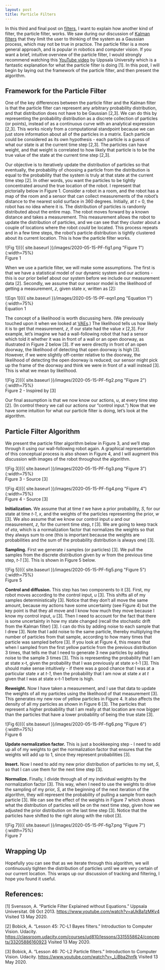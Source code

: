 ```yaml
---
layout: post
title: Particle Filters
---
```


In this third and final post on [filters](https://sassafras13.github.io/Filters/), I want to explain how another kind of filter, the particle filter, works. We saw during our discussion of [Kalman filters](https://sassafras13.github.io/KF/) that they limit the user to thinking of the system as a Gaussian process, which may not be true in practice. The particle filter is a more general approach, and is popular in robotics and computer vision. If you want a brief, intuitive overview of the particle filter, I would strongly recommend watching this [YouTube video](https://www.youtube.com/watch?v=aUkBa1zMKv4) by Uppsala University which is a fantastic explanation for what the particle filter is doing [1]. In this post, I will begin by laying out the framework of the particle filter, and then present the algorithm. 

## Framework for the Particle Filter

One of the key differences between the particle filter and the Kalman filter is that the particle filter can represent any arbitrary probability distribution, and that distribution does not have to be Gaussian [2,3]. We can do this by representing the probability distribution as a discrete collection of particles (or points), instead of as a continuous curve with an analytical expression [2,3]. This works nicely from a computational standpoint because we can just store information about all of the particles in a matrix. Each particle could be considered as its own hypothesis - each particle is a guess of what our state is at the current time step [2,3]. The particles can have weight, and that weight is correlated to how likely that particle is to be the true value of the state at the current time step [2,3]. 

Our objective is to iteratively update the distribution of particles so that eventually, the probability of choosing a particle from the distribution is equal to the probability that the system is truly at that state at the current time step [2]. In other words, you want the particles to be tightly concentrated around the true location of the robot. I represent that pictorially below in Figure 1. Consider a robot in a room, and the robot has a map of the room and a sensor that can collect measurements of the robot’s distance to the nearest solid surface in 360 degrees. Initially, at _t_ = 0, the robot has no idea where it is. The distribution of particles is randomly distributed about the entire map. The robot moves forward by a known distance and takes a measurement. This measurement allows the robot to update the distribution of particles, and we can see that they cluster about a couple of locations where the robot _could_ be located. This process repeats and in a few time steps, the robot’s particle distribution is tightly clustered about its current location. This is how the particle filter works. 

![Fig 1]({{ site.baseurl }}/images/2020-05-15-PF-fig1.png "Figure 1"){:width=75%}    
Figure 1   

When we use a particle filter, we will make some assumptions. The first is that we have a statistical model of our dynamic system and our actions - this is our prior belief about our system before we include our measurement data [2]. Secondly, we assume that our sensor model is the likelihood of getting a measurement, _z_, given state _x_, written as [2]: 

![Eqn 1]({{ site.baseurl }}/images/2020-05-15-PF-eqn1.png "Equation 1"){:width=75%}    
Equation 1    

The concept of a likelihood is worth discussing here. (We previously touched upon it when we looked at [VAEs](https://sassafras13.github.io/VAE-loss/).) The likelihood tells us how likely it is to get that measurement, _z_, if our state had the value _x_ [2,3]. For example, let’s imagine we had a wall-following robot that had a sensor which told it whether it was in front of a wall or an open doorway, as illustrated in Figure 2 below [3]. If we were directly in front of an open doorway, the likelihood of detecting that open doorway is high [3]. However, if we were slightly off-center relative to the doorway, the likelihood of detecting the open doorway is reduced; our sensor might pick up the frame of the doorway and think we were in front of a wall instead [3]. This is what we mean by likelihood. 

![Fig 2]({{ site.baseurl }}/images/2020-05-15-PF-fig2.png "Figure 2"){:width=75%}     
Figure 2 - Inspired by [3]    

Our final assumption is that we now know our actions, _u_, at every time step [2]. (In control theory we call our actions our “control input.”) Now that we have some intuition for what our particle filter is doing, let’s look at the algorithm. 

## Particle Filter Algorithm

We present the particle filter algorithm below in Figure 3, and we’ll step through it using our wall-following robot again. A graphical representation of this conceptual process is also shown in Figure 4, and I will augment this discussion with images of the robot throughout the algorithm. 

![Fig 3]({{ site.baseurl }}/images/2020-05-15-PF-fig3.png "Figure 3"){:width=75%}    
Figure 3 - Source [3]     

![Fig 4]({{ site.baseurl }}/images/2020-05-15-PF-fig4.png "Figure 4"){:width=75%}    
Figure 4 - Source [3]     

**Initialization.** We assume that at time _t_ we have a prior probability, _S_, for our state at time _t-1_, _x_, and the weights of the particles representing the prior, _w_ [3]. We also assume that we know our control input _u_ and our measurement, _z_, for the current time step, _t_ [3]. We are going to keep track of _eta_, which is a normalization factor that normalizes the weights so that they always sum to one (this is important because the weights are probabilities and the sum of the probability distribution is always one) [3]. 

**Sampling.** First we generate _i_ samples (or particles) [3]. We pull the samples from the discrete distribution given by _w_ from the previous time step, _t-1_ [3]. This is shown in Figure 5 below.    

![Fig 5]({{ site.baseurl }}/images/2020-05-15-PF-fig5.png "Figure 5"){:width=75%}    
Figure 5   

**Control and diffusion.** This step has two components to it [3]. First, my robot moves according to the control input, _u_ [3]. This shifts all of my samples deterministically [3]. Notice that they don’t all move the same amount, because my actions have some uncertainty (see Figure 4) but the key point is that they all move and I know how much they move because I know my control input, _u_ [3]. Then I need to account for the fact that there is some uncertainty in how my state changed (recall the stochastic drift from the Kalman filter) [3]. I can do this by adding noise to each sample that I drew [3]. Note that I add noise to the same particle, thereby multiplying the number of particles from that sample, according to how many times that particle was sampled before [3]. If you look at Figure 4, this means that when I sampled from the first yellow particle from the previous distribution 3 times, that tells me that I need to generate 3 new particles by adding noise to the sample 3 times [3]. This is representing the probability that I am at state x-t, given the probability that I was previously at state x-t-1 [3]. This should make sense intuitively - if there was a good chance that I was at a particular state _x_ at _t-1_, then the probability that I am now at state _x_ at _t_ given that I was at state x-t-1 before is high. 

**Reweight.** Now I have taken a measurement, and I use that data to update the weights of all my particles using the likelihood of that measurement [3]. This generates my new row of yellow particles in Figure 4. It also affects the density of all my particles as shown in Figure 6 [3]. The particles that represent a higher probability that I am really at that location are now bigger than the particles that have a lower probability of being the true state [3]. 

![Fig 6]({{ site.baseurl }}/images/2020-05-15-PF-fig6.png "Figure 6"){:width=75%}    
Figure 6   

**Update normalization factor.** This is just a bookkeeping step - I need to add up all of my weights to get the normalization factor that ensures that the weights will add up to 1, since they represent probabilities [3]. 

**Insert.** Now I need to add my new prior distribution of particles to my set, _S_, so that I can use them for the next time step [3]. 

**Normalize.** Finally, I divide through all of my individual weights by the normalization factor [3]. This way, when I need to use the weights to drive the sampling of my prior, _S_, at the beginning of the next iteration of the algorithm, they will represent the probability of pulling a sample from each particle [3]. We can see the effect of the weights in Figure 7 which shows what the distribution of particles will be on the next time step, given how we adjusted the prior distribution on the last time step [3]. Notice that the particles have shifted to the right along with the robot [3]. 

![Fig 7]({{ site.baseurl }}/images/2020-05-15-PF-fig7.png "Figure 7"){:width=75%}    
Figure 7   

## Wrapping Up

Hopefully you can see that as we iterate through this algorithm, we will continuously tighten the distribution of particles until we are very certain of our current location. This wraps up our discussion of tracking and filtering, I hope you found it useful. 

## References: 

[1] Svensson, A. “Particle Filter Explained without Equations.” Uppsala Universitat. 08 Oct 2013. <https://www.youtube.com/watch?v=aUkBa1zMKv4> Visited 13 May 2020. 

[2] Bobick, A. “Lesson 45: 7C-L1 Bayes filters.” Introduction to Computer Vision. Udacity. <https://classroom.udacity.com/courses/ud810/lessons/3315558624/concepts/33205886160923> Visited 13 May 2020. 

[3] Bobick, A. “Lesson 46: 7C-L2 Particle filters.” Introduction to Computer Vision. Udacity. <https://www.youtube.com/watch?v=_LjBba2hnfk> Visited 13 May 2020. 
